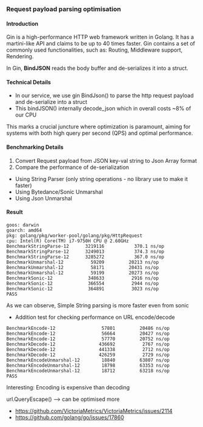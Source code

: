 ### Request payload parsing optimisation

#### Introduction

Gin is a high-performance HTTP web framework written in Golang.
It has a martini-like API and claims to be up to 40 times faster. Gin contains a set of commonly used functionalities, such as: Routing, Middleware support, Rendering.

In Gin, **BindJSON** reads the body buffer and de-serializes it into a struct.


#### Technical Details

* In our service, we use gin BindJson() to parse the http request payload and de-serialize into a struct
* This bindJSON() internally decode_json which in overall costs ~8% of our CPU

This marks a crucial juncture where optimization is paramount, aiming for systems with both high query per second (QPS) and optimal performance.


#### Benchmarking Details
 
1. Convert Request payload from JSON key-val string to Json Array format
2. Compare the performance of de-serialization

- Using String Parser (only string operations - no library use to make it faster)
- Using Bytedance/Sonic Unmarshal
- Using Json Unmarshal


#### Result
```
goos: darwin
goarch: amd64
pkg: golang/pkg/worker-pool/golang/pkg/HttpRequest
cpu: Intel(R) Core(TM) i7-9750H CPU @ 2.60GHz
BenchmarkStringParse-12    	 3219116	       370.1 ns/op
BenchmarkStringParse-12    	 3249013	       374.3 ns/op
BenchmarkStringParse-12    	 3285272	       367.0 ns/op
BenchmarkUnmarshal-12      	   59209	     20213 ns/op
BenchmarkUnmarshal-12      	   58171	     20431 ns/op
BenchmarkUnmarshal-12      	   59199	     20273 ns/op
BenchmarkSonic-12          	  348633	      2916 ns/op
BenchmarkSonic-12          	  366554	      2944 ns/op
BenchmarkSonic-12          	  364891	      3023 ns/op
PASS
```
As we can observe, Simple String parsing is more faster even from sonic

* Addition test for checking performance on URL encode/decode

```
BenchmarkEncode-12             	   57801	     20486 ns/op
BenchmarkEncode-12             	   56664	     20427 ns/op
BenchmarkEncode-12             	   57770	     20752 ns/op
BenchmarkDecode-12             	  436692	      2767 ns/op
BenchmarkDecode-12             	  441338	      2712 ns/op
BenchmarkDecode-12             	  426259	      2729 ns/op
BenchmarkEncodeUnmarshal-12    	   18840	     63807 ns/op
BenchmarkEncodeUnmarshal-12    	   18798	     63353 ns/op
BenchmarkEncodeUnmarshal-12    	   18712	     63218 ns/op
PASS
```

Interesting: Encoding is expensive than decoding

url.QueryEscape() --> can be optimised more
-  https://github.com/VictoriaMetrics/VictoriaMetrics/issues/2114
- https://github.com/golang/go/issues/17860